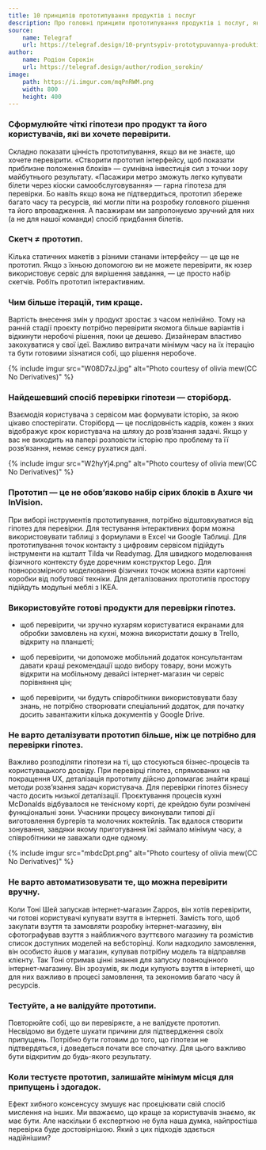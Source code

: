 ```yaml
---
title: 10 принципів прототипування продуктів і послуг
description: Про головні принципи прототипування продуктів і послуг, які принесуть максимум користі проєкту.
source:
    name: Telegraf
    url: https://telegraf.design/10-pryntsypiv-prototypuvannya-produktiv-i-poslug/
author:
    name: Родіон Сорокін
    url: https://telegraf.design/author/rodion_sorokin/
image:
    path: https://i.imgur.com/mqPnRWM.png
    width: 800
    height: 400
---
```


### Сформулюйте чіткі гіпотези про продукт та його користувачів, які ви хочете перевірити.

Складно показати цінність прототипування, якщо ви не знаєте, що хочете перевірити. «Створити прототип інтерфейсу, щоб
показати приблизне положення блоків» — сумнівна інвестиція сил з точки зору майбутнього результату. «Пасажири метро
зможуть легко купувати білети через кіоски самообслуговування» — гарна гіпотеза для перевірки. Бо навіть якщо вона не
підтвердиться, прототип збереже багато часу та ресурсів, які могли піти на розробку головного рішення та його впровадження.
А пасажирам ми запропонуємо зручний для них (а не для нашої команди) спосіб придбання білетів.

### Скетч ≠ прототип.

Кілька статичних макетів з різними станами інтерфейсу — це ще не прототип. Якщо з їхньою допомогою ви не можете перевірити,
як юзер використовує сервіс для вирішення завдання, — це просто набір скетчів. Робіть прототип інтерактивним.

### Чим більше ітерацій, тим краще.

Вартість внесення змін у продукт зростає з часом нелінійно. Тому на ранній стадії проєкту потрібно перевірити якомога більше
варіантів і відкинути неробочі рішення, поки це дешево. Дизайнерам властиво закохуватися у свої ідеї. Важливо витрачати
мінімум часу на їх ітерацію та бути готовими зізнатися собі, що рішення неробоче.

{% include imgur src="W08D7zJ.jpg" alt="Photo courtesy of olivia mew(CC No Derivatives)" %}

### Найдешевший спосіб перевірки гіпотези — сторіборд.

Взаємодія користувача з сервісом має формувати історію, за якою цікаво спостерігати. Сторіборд — це послідовність кадрів,
кожен з яких відображує крок користувача на шляху до розв’язання задачі. Якщо у вас не виходить на папері розповісти історію
про проблему та її розв’язання, немає сенсу рухатися далі.

{% include imgur src="W2hyYj4.png" alt="Photo courtesy of olivia mew(CC No Derivatives)" %}

### Прототип — це не обов’язково набір сірих блоків в Axure чи InVision.

При виборі інструментів прототипування, потрібно відштовхуватися від гіпотез для перевірки. Для тестування інтерактивних форм
можна використовувати таблиці з формулами в Excel чи Google Таблиці. Для прототипування точок контакту з цифровим сервісом
підійдуть інструменти на кшталт Tilda чи Readymag. Для швидкого моделювання фізичного контексту буде доречним конструктор Lego.
Для повнорозмірного моделювання фізичних точок можна взяти картонні коробки від побутової техніки. Для деталізованих прототипів
простору підійдуть модульні меблі з IKEA.

### Використовуйте готові продукти для перевірки гіпотез.

- щоб перевірити, чи зручно кухарям користуватися екранами для обробки замовлень на кухні, можна використати дошку в Trello,
відкриту на планшеті;

- щоб перевірити, чи допоможе мобільний додаток консультантам давати кращі рекомендації щодо вибору товару, вони можуть відкрити
на мобільному девайсі інтернет-магазин чи сервіс порівняння цін;

- щоб перевірити, чи будуть співробітники використовувати базу знань, не потрібно створювати спеціальний додаток, для початку
досить завантажити кілька документів у Google Drive.

### Не варто деталізувати прототип більше, ніж це потрібно для перевірки гіпотез.

Важливо розподіляти гіпотези на ті, що стосуються бізнес-процесів та користувацького досвіду. При перевірці гіпотез, спрямованих
на покращення UX, деталізація прототипу дійсно допомагає знайти кращі методи розв’язання задач користувача. Для перевірки гіпотез
бізнесу часто досить низької деталізації. Проєктування процесів кухні McDonalds відбувалося не тенісному корті, де крейдою були
розмічені функціональні зони. Учасники процесу виконували типові дії виготовлення бургерів та молочних коктейлів. Так вдалося
створити зонування, завдяки якому приготування їжі займало мінімум часу, а співробітники не заважали одне одному.

{% include imgur src="mbdcDpt.png" alt="Photo courtesy of olivia mew(CC No Derivatives)" %}

### Не варто автоматизовувати те, що можна перевірити вручну.

Коли Тоні Шей запускав інтернет-магазин Zappos, він хотів перевірити, чи готові користувачі купувати взуття в інтернеті.
Замість того, щоб закупати взуття та замовляти розробку інтернет-магазину, він сфотографував взуття з найближчого взуттєвого
магазину та розмістив список доступних моделей на вебсторінці. Коли надходило замовлення, він особисто йшов у магазин,
купував потрібну модель та відправляв клієнту. Так Тоні отримав цінні знання для запуску повноцінного інтернет-магазину.
Він зрозумів, як люди купують взуття в інтернеті, що для них важливо в процесі замовлення, та зекономив багато часу й ресурсів.

### Тестуйте, а не валідуйте прототипи.

Повторюйте собі, що ви перевіряєте, а не валідуєте прототип. Несвідомо ви будете шукати причини для підтвердження своїх припущень.
Потрібно бути готовим до того, що гіпотези не підтвердяться, і доведеться почати все спочатку. Для цього важливо бути відкритим
до будь-якого результату.

### Коли тестуєте прототип, залишайте мінімум місця для припущень і здогадок.

Ефект хибного консенсусу змушує нас проєціювати свій спосіб мислення на інших. Ми вважаємо, що краще за користувачів знаємо, як має бути.
Але наскільки б експертною не була наша думка, найпростіша перевірка буде достовірнішою. Який з цих підходів здається надійнішим?
